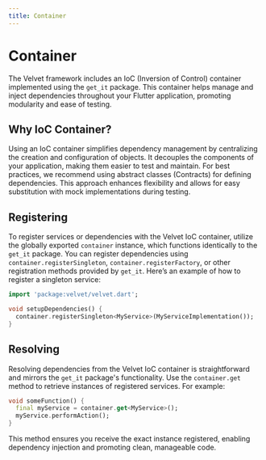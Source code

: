```yaml
---
title: Container
---
```


# Container

The Velvet framework includes an IoC (Inversion of Control) container implemented using the `get_it` package. This container helps manage and inject dependencies throughout your Flutter application, promoting modularity and ease of testing.

## Why IoC Container?

Using an IoC container simplifies dependency management by centralizing the creation and configuration of objects. It decouples the components of your application, making them easier to test and maintain. For best practices, we recommend using abstract classes (Contracts) for defining dependencies. This approach enhances flexibility and allows for easy substitution with mock implementations during testing.

## Registering

To register services or dependencies with the Velvet IoC container, utilize the globally exported `container` instance, which functions identically to the `get_it` package. You can register dependencies using `container.registerSingleton`, `container.registerFactory`, or other registration methods provided by `get_it`. Here’s an example of how to register a singleton service:

```dart
import 'package:velvet/velvet.dart';

void setupDependencies() {
  container.registerSingleton<MyService>(MyServiceImplementation());
}
```

## Resolving

Resolving dependencies from the Velvet IoC container is straightforward and mirrors the `get_it` package's functionality. Use the `container.get` method to retrieve instances of registered services. For example:

```dart
void someFunction() {
  final myService = container.get<MyService>();
  myService.performAction();
}
```

This method ensures you receive the exact instance registered, enabling dependency injection and promoting clean, manageable code.